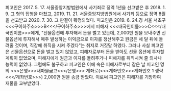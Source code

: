 피고인은 2017. 5. 17. 서울중앙지방법원에서 사기죄로 징역 1년을 선고받은 후 2018. 1. 9. 그 형의 집행을 마쳤고, 2019. 11. 21. 서울중앙지방법원에서 사기죄 등으로 징역 8월을 선고받고 2020. 7. 30. 그 판결이 확정되었다.
피고인은 2019. 6. 24.경 서울 서초구 <<<구이하주소>>>B<<</구이하주소>>>에서 피해자 <<<내국인이름>>>C<<</내국인이름>>>에게, "선물옵션에 투자해서 돈을 벌고 있는데, 2,000만 원을 보내주면 선물옵션에 투자해서 매주 발생하는 이익금으로 이자를 정산해주고 원금은 세 달 뒤에 돌려줄 것이며, 직장에 취직을 시켜 주겠다"는 취지로 거짓말 하였다.
그러나 사실 피고인은 선물옵션으로 돈을 벌고 있지 않았고, 피해자로부터 돈을 받아도 선물 옵션에 투자할 계획이 없었으며, 피해자에게 원금과 이자를 돌려주거나 피해자를 취직시켜 줄 의사나 능력이 없었다.
그럼에도 불구하고 피고인은 이에 속은 피해자로부터 같은 날 피고인 명의 <<<은행>>>새마을금고<<</은행>>> 계좌로(<<<계좌번호>>>계좌번호 1 생략<<</계좌번호>>>) 2,000만 원을 송금 받았다.
이로써 피고인은 피해자를 기망하여 재물을 교부받았다.